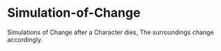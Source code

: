 # Simulation-of-Change
Simulations of Change after a Character dies, The surroundings change accordingly.

